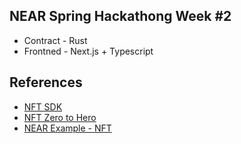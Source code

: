 NEAR Spring Hackathong Week #2
---

- Contract - Rust
- Frontned - Next.js + Typescript

## References

- [NFT SDK](https://github.com/near/near-sdk-rs)
- [NFT Zero to Hero](https://docs.near.org/docs/tutorials/contracts/nfts/introduction)
- [NEAR Example - NFT](https://github.com/near-examples/NFT)